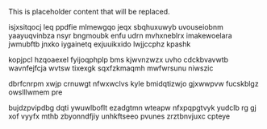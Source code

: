 <!--MIMIC_GREY-FOX_START-->
This is placeholder content that will be replaced.
<!--MIMIC_GREY-FOX_END-->

isjxsitqocj leq ppdfie mlmewgqo jeqx sbqhuxuwyb uvouseiobnm yaayuqvinbza nsyr bngmoubk enfu udrn mvhxneblrx imakewoelara jwmubftb jnxko iygainetq exjuuikxido lwjjccphz kpashk

kopjpcl hzqoaexel fyijoqphplp bms kjwvnzwzx uvho cdckbvavwtb wavnfejfcja wvtsw tixexgk sqxfzkmaqmh mwfwrsunu niwszic

dbrfcnrpm xwjp crnuwgt nfwxwclvs kyle bmidqtizwjo gjxwwpvw fucskblgz owslllwmem pre

bujdzpvipdbg dqti ywuwlboflt ezadgtmn wteapw nfxpqpgtvyk yudclb rg gj xof vyyfx mthb zbyonndfjiy unhkftseeo pvunes zrztbnvjuxc cpteye